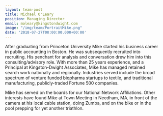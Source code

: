 ```yaml
---
layout: team-post
title: Michael O'Leary
position: Managing Director
email: moleary@kingstondwight.com
image: "/img/team/PortraitMike.png"
date: '2018-07-27T00:00:00.000+00:00'
---
```

After graduating from Princeton University Mike started his business career in public accounting in Boston. He was subsequently recruited into recruiting. His penchant for analysis and conversation drew him into this consulting/advisory role. With more than 25 years experience, and a Principal at Kingston-Dwight Associates, Mike has managed retained search work nationally and regionally. Industries served include the broad spectrum of venture funded biopharma startups to textile, and traditional manufacturing, publicly-traded Fortune 500 companies.

Mike has served on the boards for our National Network Affiliations. Other interests have found Mike at Town Meeting in Needham, MA, in front of the camera at his local cable station, doing Zumba, and on the bike or in the pool prepping for yet another triathlon.
